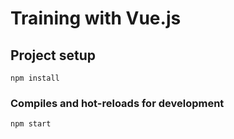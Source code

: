 # Training with Vue.js

## Project setup

```
npm install
```

### Compiles and hot-reloads for development

```
npm start
